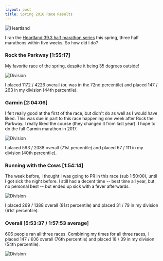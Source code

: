 ```yaml
---
layout: post
title: Spring 2016 Race Results
---
```


![Heartland](http://www.heartland393.com/wp-content/themes/heartland/images/newlogo.png)

I ran the [Heartland 39.3 half marathon series](http://heartland393.com/) this spring, three half marathons within five weeks. So how did I do?

### Rock the Parkway [1:55:17]

My favorite race of the spring, despite it being 35 degrees outside!

![Division](/images/2016-rtp-plot.png)

I placed 1172 / 4226 overall (or, was in the 72nd percentile) and placed 147 / 263 in my division (44th percentile).

### Garmin [2:04:06]

I felt really good at the first of the race, but didn't do as well as I would have liked. This was due in part to this race happening one week after Rock the Parkway. I really liked the course (they changed it from last year). I hope to do the full Garmin marathon in 2017.

![Division](/images/2016-garmin-plot.png)

I placed 593 / 2038 overall (71st percentile) and placed 67 / 111 in my division (40th percentile).

### Running with the Cows [1:54:14]

The week before, I thought I was going to PR in this race (sub 1:50:00), until I got sick the night before. I still had a decent time -- best time all year, but no personal best -- but ended up sick with a fever afterwards.

![Division](/images/2016-rwtc-plot.png)

I placed 269 / 1388 overall (81st percentile) and placed 31 / 79 in my division (61st percentile).

### Overall [5:53:37 / 1:57:53 average]

606 people ran all three races. Combining my times for all three races, I placed 147 / 606 overall (76th percentile) and placed 18 / 39 in my division (54th percentile).

![Division](/images/2016-heartland-plot.png)
